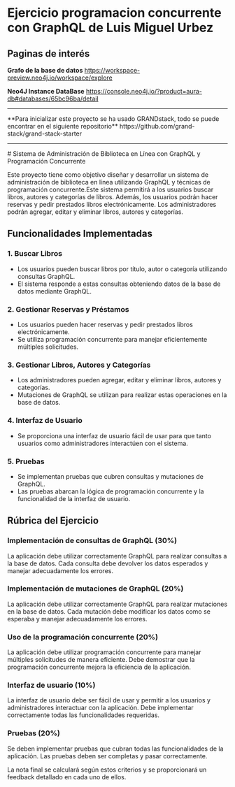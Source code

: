 # Ejercicio programacion concurrente con GraphQL de Luis Miguel Urbez

## Paginas de interés

**Grafo de la base de datos**
https://workspace-preview.neo4j.io/workspace/explore

**Neo4J Instance DataBase**
https://console.neo4j.io/?product=aura-db#databases/65bc96ba/detail
<hr>
**Para inicializar este proyecto se ha usado GRANDstack, todo se puede encontrar en el siguiente repositorio** https://github.com/grand-stack/grand-stack-starter
<hr>
# Sistema de Administración de Biblioteca en Línea con GraphQL y Programación Concurrente

Este proyecto tiene como objetivo diseñar y desarrollar un sistema de administración de biblioteca en línea utilizando GraphQL y técnicas de programación concurrente.Este sistema permitirá a los usuarios buscar libros, autores y categorías de libros. Además, los usuarios podrán hacer reservas y pedir prestados libros electrónicamente. Los administradores podrán agregar, editar y eliminar libros, autores y categorías.

## Funcionalidades Implementadas

### 1. Buscar Libros

- Los usuarios pueden buscar libros por título, autor o categoría utilizando consultas GraphQL.
- El sistema responde a estas consultas obteniendo datos de la base de datos mediante GraphQL.

### 2. Gestionar Reservas y Préstamos

- Los usuarios pueden hacer reservas y pedir prestados libros electrónicamente.
- Se utiliza programación concurrente para manejar eficientemente múltiples solicitudes.

### 3. Gestionar Libros, Autores y Categorías

- Los administradores pueden agregar, editar y eliminar libros, autores y categorías.
- Mutaciones de GraphQL se utilizan para realizar estas operaciones en la base de datos.

### 4. Interfaz de Usuario

- Se proporciona una interfaz de usuario fácil de usar para que tanto usuarios como administradores interactúen con el sistema.

### 5. Pruebas

- Se implementan pruebas que cubren consultas y mutaciones de GraphQL.
- Las pruebas abarcan la lógica de programación concurrente y la funcionalidad de la interfaz de usuario.

## Rúbrica del Ejercicio

### Implementación de consultas de GraphQL (30%)

La aplicación debe utilizar correctamente GraphQL para realizar consultas a la base de datos. Cada consulta debe devolver los datos esperados y manejar adecuadamente los errores.

### Implementación de mutaciones de GraphQL (20%)

La aplicación debe utilizar correctamente GraphQL para realizar mutaciones en la base de datos. Cada mutación debe modificar los datos como se esperaba y manejar adecuadamente los errores.

### Uso de la programación concurrente (20%)

La aplicación debe utilizar programación concurrente para manejar múltiples solicitudes de manera eficiente. Debe demostrar que la programación concurrente mejora la eficiencia de la aplicación.

### Interfaz de usuario (10%)

La interfaz de usuario debe ser fácil de usar y permitir a los usuarios y administradores interactuar con la aplicación. Debe implementar correctamente todas las funcionalidades requeridas.

### Pruebas (20%)

Se deben implementar pruebas que cubran todas las funcionalidades de la aplicación. Las pruebas deben ser completas y pasar correctamente.

La nota final se calculará según estos criterios y se proporcionará un feedback detallado en cada uno de ellos.
